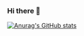 ### Hi there 👋
[![Anurag's GitHub stats](https://github-readme-stats.vercel.app/api?username=AndreyZlobin)](https://github.com/AndreyZlobin/github-readme-stats)

<!--
**AndreyZlobin/AndreyZlobin** is a ✨ _special_ ✨ repository because its `README.md` (this file) appears on your GitHub profile.

Here are some ideas to get you started:

- 🔭 I’m currently working on ...
- 🌱 I’m currently learning ...
- 👯 I’m looking to collaborate on ...
- 🤔 I’m looking for help with ...
- 💬 Ask me about ...
- 📫 How to reach me: ...
- 😄 Pronouns: ...
- ⚡ Fun fact: ...
-->
